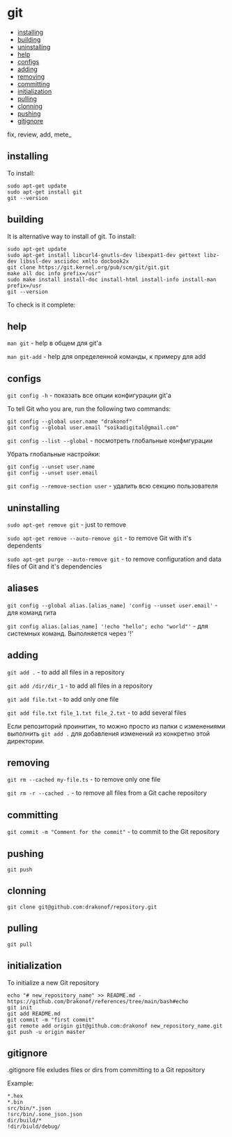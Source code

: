 # git

+ [installing](#installing)
+ [building](#building)
+ [uninstalling](#uninstalling)
+ [help](#help)
+ [configs](#configs)
+ [adding](#adding)
+ [removing](#removing)
+ [committing](#committing)
+ [initialization](#initialization)
+ [pulling](#pulling)
+ [clonning](#clonning)
+ [pushing](#pushing)
+ [gitignore](#gitignore)

fix, review, add, mete_

## installing

To install:
```
sudo apt-get update
sudo apt-get install git
git --version
```

## building

It is alternative way to install of git.
To install:
```
sudo apt-get update
sudo apt-get install libcurl4-gnutls-dev libexpat1-dev gettext libz-dev libssl-dev asciidoc xmlto docbook2x
git clone https://git.kernel.org/pub/scm/git/git.git
make all doc info prefix=/usr"
sudo make install install-doc install-html install-info install-man prefix=/usr
git --version
```
To check is it complete:

## help

`man git` - help в общем для git'а

`man git-add` - help для определенной команды, к примеру для add

## configs

`git config -h` - показать все опции конфигурации git'а

To tell Git who you are, run the following two commands:

```
git config --global user.name "drakonof"
git config --global user.email "soikadigital@gmail.com"
```

`git config --list --global` - посмотреть глобальные конфмгурации

Убрать глобальные настройки:
```
git config --unset user.name
git config --unset user.email
```
`git config --remove-section user` - удалить всю секцию пользователя

## uninstalling

`sudo apt-get remove git` - just to remove

`sudo apt-get remove --auto-remove git` - to remove Git with it's dependents

`sudo apt-get purge --auto-remove git` - to remove configuration and data files of Git and it's dependencies

## aliases

`git config --global alias.[alias_name] 'config --unset user.email'` - для команд гита

`git config alias.[alias_name] '!echo "hello"; echo "world"'` - для системных команд. Выполняется через '!'

## adding

`git add .` - to add all files in a repository

`git add /dir/dir_1` - to add all files in a repository

`git add file.txt` - to add only one file

`git add file.txt file_1.txt file_2.txt` - to add several files

Если репозиторий проинитин, то можно просто из папки с изменениями выполнить `git add .` для добавления изменений из конкретно этой директории.

## removing

`git rm --cached my-file.ts` - to remove only one file

`git rm -r --cached .` - to remove all files from a Git cache repository

## committing

`git commit -m "Comment for the commit"` - to commit to the Git repository

## pushing

`git push`

## clonning

`git clone git@github.com:drakonof/repository.git`

## pulling

`git pull`

## initialization

To initialize a new Git repository
```
echo "# new_repository_name" >> README.md - https://github.com/Drakonof/references/tree/main/bash#echo
git init
git add README.md
git commit -m "first commit"
git remote add origin git@github.com:drakonof new_repository_name.git
git push -u origin master
```

## gitignore

.gitignore file exludes files or dirs from committing to a Git repository

Example:

```
*.hex
*.bin
src/bin/*.json
!src/bin/.sone_json.json
dir/build/*
!dir/biuld/debug/
```